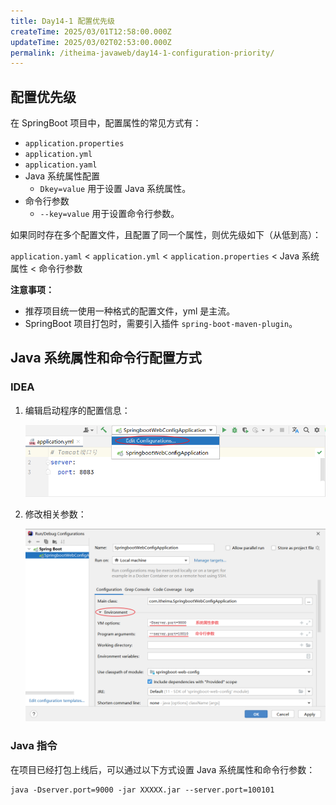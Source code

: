 ```yaml
---
title: Day14-1 配置优先级
createTime: 2025/03/01T12:58:00.000Z
updateTime: 2025/03/02T02:53:00.000Z
permalink: /itheima-javaweb/day14-1-configuration-priority/
---
```


## ****配置优先级****


在 SpringBoot 项目中，配置属性的常见方式有：

- `application.properties`
- `application.yml`
- `application.yaml`
- Java 系统属性配置
	- `Dkey=value` 用于设置 Java 系统属性。
- 命令行参数
	- `--key=value` 用于设置命令行参数。

如果同时存在多个配置文件，且配置了同一个属性，则优先级如下（从低到高）：


`application.yaml` < `application.yml` < `application.properties` < Java 系统属性 < 命令行参数


**注意事项：**

- 推荐项目统一使用一种格式的配置文件，yml 是主流。
- SpringBoot 项目打包时，需要引入插件 `spring-boot-maven-plugin`。

## ****Java 系统属性和命令行配置方式****


### ****IDEA****

1. 编辑启动程序的配置信息：

	![image.png](assets/2d98743a1f9fd910c7ab25001bd2a88f.png)

2. 修改相关参数：

	![image.png](assets/7b5fd4ff7dba9b65181793e7a0fb19d8.png)


### ****Java 指令****


在项目已经打包上线后，可以通过以下方式设置 Java 系统属性和命令行参数：


```shell
java -Dserver.port=9000 -jar XXXXX.jar --server.port=100101
```

